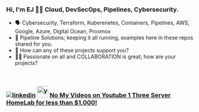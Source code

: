 ### Hi, I'm EJ 👋🏻  **Cloud, DevSecOps, Pipelines, Cybersecurity.**
- 🗣 Cybersecurity, Terraform, Kuberenetes, Containers, Pipelines, AWS, Google, Azure, Digital Ocean, Proxmox 
- 🚀 Pipeline Solutions; keeping it all running, examples here in these repos shared for you.
- 📲 How can any of these projects support you?
- 🤝🏻 Passionate on all and COLLABORATION is great; how are your projects?
<br>
<h3 align="left">
<a href="https://www.linkedin.com/in/ejbest/"><img src="https://img.icons8.com/color/30/000000/linkedin.png" alt="linkedin"/></a>
<a href="https://www.youtube.com/@EJBest-DevSecOps" target="_blank"><img src="https://img.icons8.com/color/344/youtube-play.png" alt="youtube" width="30" height="30"/></a>
<a href="🔗 [Follow me on X.com](https://x.com/ejbest_ontarget)
</h3>

  
| No  | My Videos on Youtube |
| --- | ----------- |
| 1 | [Three Server HomeLab for less than $1,000!](https://www.youtube.com/watch?v=4thPO2f_GkY)



